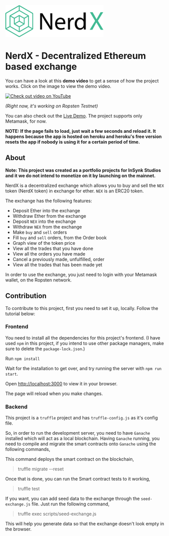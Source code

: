 <img style="height: 100px" src="./src/assets/nerdx-dark.svg"/>
<br>

# NerdX - Decentralized Ethereum based exchange
You can have a look at this **demo video** to get a sense of how the project works. Click on the image to view the demo video.

[![Check out video on YouTube](https://i.imgur.com/RrVuOCp.png)](https://www.youtube.com/watch?v=lCV6mmJH3BQ&feature=youtu.be)


*(Right now, it's working on Ropsten Testnet)*

You can also check out the [Live Demo](https://nerd-x.herokuapp.com/). The project supports only Metamask, for now. 

**NOTE: If the page fails to load, just wait a few seconds and reload it. It happens because the app is hosted on heroku and heroku's free version resets the app if nobody is using it for a certain period of time.** 

## About
**Note: This project was created as a portfolio projects for InSynk Studios and it we do not intend to monetize on it by launching on the mainnet.**

NerdX is a decentralized exchange which allows you to buy and sell the `NEX` token (NerdX token) in exchange for ether. `NEX` is an ERC20 token.

The exchange has the following features:
* Deposit Ether into the exchange
* Withdraw Ether from the exchange
* Deposit `NEX` into the exchange
* Withdraw `NEX` from the exchange
* Make `buy` and `sell` orders
* Fill `buy` and `sell` orders, from the Order book
* Graph view of the token price
* View all the trades that you have done
* View all the orders you have made
* Cancel a previously made, unfulfilled, order
* View all the trades that has been made yet

In order to use the exchange, you just need to login with your Metamask wallet, on the Ropsten network.

## Contribution

To contribute to this project, first you need to set it up, locally. Follow the tutorial below:

### Frontend
You need to install all the dependencies for this project's frontend. (I have used `npm` in this project, if you intend to use other package managers, make sure to delete the `package-lock.json`.)

Run `npm install`

Wait for the installation to get over, and try running the server with `npm run start`. 

Open [http://localhost:3000](http://localhost:3000) to view it in your browser.

The page will reload when you make changes.

### Backend
This project is a `truffle` project and has `truffle-config.js` as it's config file. 

So, in order to run the development server, you need to have `Ganache` installed which will act as a local blockchain. Having `Ganache` running, you need to compile and migrate the smart contracts onto `Ganache` using the following commands,

This command deploys the smart contract on the blockchain,
> truffle migrate --reset

Once that is done, you can run the Smart contract tests to it working,
> truffle test

If you want, you can add seed data to the exchange through the `seed-exchange.js` file. Just run the following command,

> truffle exec scripts/seed-exchange.js

This will help you generate data so that the exchange doesn't look empty in the browser.
